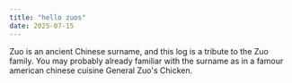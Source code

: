 ```yaml
---
title: "hello zuos"
date: 2025-07-15
---
```



Zuo is an ancient Chinese surname, and this log is a tribute to the Zuo family. You may probably already familiar with the surname as in a famour american chinese cuisine General Zuo's Chicken.
